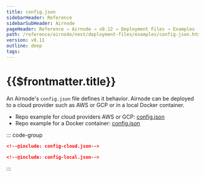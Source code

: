 ```yaml
---
title: config.json
sidebarHeader: Reference
sidebarSubHeader: Airnode
pageHeader: Reference → Airnode → v0.12 → Deployment Files → Examples
path: /reference/airnode/next/deployment-files/examples/config-json.html
version: v0.11
outline: deep
tags:
---
```


<VersionWarning/>

<PageHeader/>

<SearchHighlight/>

<FlexStartTag/>

# {{$frontmatter.title}}

An Airnode's `config.json` file defines it behavior. Airnode can be deployed to
a cloud provider such as AWS or GCP or in a local Docker container.

- Repo example for cloud providers AWS or GCP:
  [config.json](https://github.com/api3dao/airnode/blob/v0.11/packages/airnode-deployer/config/config.example.json)
- Repo example for a Docker container:
  [config.json](https://github.com/api3dao/airnode/blob/v0.11/packages/airnode-node/config/config.example.json)

::: code-group

```json [Cloud Providers]
<!--@include: config-cloud.json-->
```

```json [Docker Container]
<!--@include: config-local.json-->
```

:::

<FlexEndTag/>
